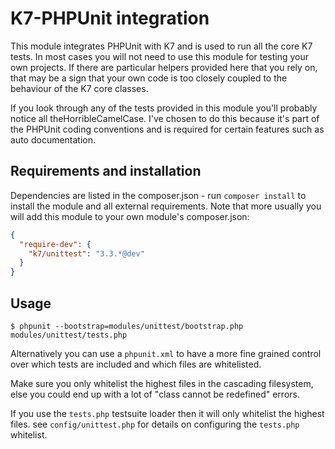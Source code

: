 # K7-PHPUnit integration

This module integrates PHPUnit with K7 and is used to run all the core K7 tests. In most cases you will not
need to use this module for testing your own projects. If there are particular helpers provided here that you rely on,
that may be a sign that your own code is too closely coupled to the behaviour of the K7 core classes.

If you look through any of the tests provided in this module you'll probably notice all theHorribleCamelCase.
I've chosen to do this because it's part of the PHPUnit coding conventions and is required for certain features such as auto documentation.

## Requirements and installation

Dependencies are listed in the composer.json - run `composer install` to install the module and all external requirements.
Note that more usually you will add this module to your own module's composer.json:

```json
{
  "require-dev": {
    "k7/unittest": "3.3.*@dev"
  }
}
```

## Usage

	$ phpunit --bootstrap=modules/unittest/bootstrap.php modules/unittest/tests.php

Alternatively you can use a `phpunit.xml` to have a more fine grained control
over which tests are included and which files are whitelisted.

Make sure you only whitelist the highest files in the cascading filesystem, else
you could end up with a lot of "class cannot be redefined" errors.  

If you use the `tests.php` testsuite loader then it will only whitelist the
highest files. see `config/unittest.php` for details on configuring the
`tests.php` whitelist.
